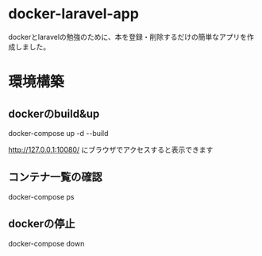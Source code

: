 # docker-laravel-app

dockerとlaravelの勉強のために、本を登録・削除するだけの簡単なアプリを作成しました。

# 環境構築

## dockerのbuild&up

docker-compose up -d --build

http://127.0.0.1:10080/ にブラウザでアクセスすると表示できます

## コンテナ一覧の確認

docker-compose ps

## dockerの停止

docker-compose down